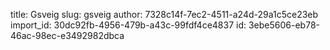 title: Gsveig
slug: gsveig
author: 7328c14f-7ec2-4511-a24d-29a1c5ce23eb
import_id: 30dc92fb-4956-479b-a43c-99fdf4ce4837
id: 3ebe5606-eb78-46ac-98ec-e3492982dbca

